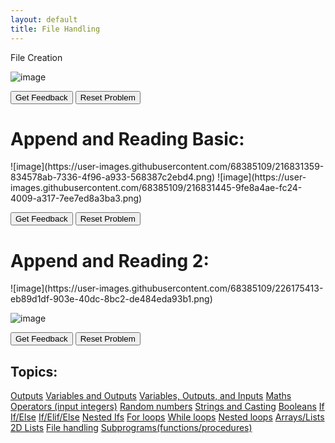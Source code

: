 ```yaml
---
layout: default
title: File Handling 
---
```


<p1>File Creation</p1>

![image](https://user-images.githubusercontent.com/68385109/226177502-d41819d4-b504-4180-808c-dde6dceeafe6.png)



<div id="0-sortableTrash" class="sortable-code"></div> 
<div id="0-sortable" class="sortable-code"></div> 
<div style="clear:both;"></div> 
<p> 
    <input id="0-feedbackLink" value="Get Feedback" type="button" /> 
    <input id="0-newInstanceLink" value="Reset Problem" type="button" /> 
</p> 
<script type="text/javascript"> 
(function(){
  var initial = "file = open(&#039;newTextFile.txt&#039;,&#039;w&#039;)\n" +
    "story = &quot;Once apon a time...&quot;\n" +
    "story += (&quot;There lived a princess.&quot;)\n" +
    "file.write(story)\n" +
    "file.close()";
  var parsonsPuzzle = new ParsonsWidget({
    "sortableId": "0-sortable",
    "max_wrong_lines": 10,
    "grader": ParsonsWidget._graders.LineBasedGrader,
    "exec_limit": 2500,
    "can_indent": true,
    "x_indent": 50,
    "lang": "en",
    "show_feedback": true
  });
  parsonsPuzzle.init(initial);
  parsonsPuzzle.shuffleLines();
  $("#0-newInstanceLink").click(function(event){ 
      event.preventDefault(); 
      parsonsPuzzle.shuffleLines(); 
  }); 
  $("#0-feedbackLink").click(function(event){ 
      event.preventDefault(); 
      parsonsPuzzle.getFeedback(); 
  }); 
})(); 
</script>



<h1>Append and Reading Basic:</h1>
![image](https://user-images.githubusercontent.com/68385109/216831359-834578ab-7336-4f96-a933-568387c2ebd4.png)
![image](https://user-images.githubusercontent.com/68385109/216831445-9fe8a4ae-fc24-4009-a317-7ee7ed8a3ba3.png)

<div id="1-sortableTrash" class="sortable-code"></div> 
<div id="1-sortable" class="sortable-code"></div> 
<div style="clear:both;"></div> 
<p> 
    <input id="1-feedbackLink" value="Get Feedback" type="button" /> 
    <input id="1-newInstanceLink" value="Reset Problem" type="button" /> 
</p> 
<script type="text/javascript"> 
(function(){
  var initial = "# Append to File\n" +
    "file = open(&#039;newTextFile.txt&#039;,&#039;a&#039;)\n" +
    "file.write(&quot;\nThis will be added to the end of the existing file.&quot;)\n" +
    "file.close()\n" +
    "#Read File\n" +
    "file = open(&quot;newTextFile.txt&quot;, &quot;r&quot;)\n" +
    "print (file.read())\n" +
    "file.close()";
  var parsonsPuzzle = new ParsonsWidget({
    "sortableId": "1-sortable",
    "max_wrong_lines": 10,
    "grader": ParsonsWidget._graders.LineBasedGrader,
    "exec_limit": 2500,
    "can_indent": true,
    "x_indent": 50,
    "lang": "en",
    "show_feedback": true,
    "trashId": "1-sortableTrash"
  });
  parsonsPuzzle.init(initial);
  parsonsPuzzle.shuffleLines();
  $("#1-newInstanceLink").click(function(event){ 
      event.preventDefault(); 
      parsonsPuzzle.shuffleLines(); 
  }); 
  $("#1-feedbackLink").click(function(event){ 
      event.preventDefault(); 
      parsonsPuzzle.getFeedback(); 
  }); 
})(); 
</script>


<h1>Append and Reading 2:</h1>
![image](https://user-images.githubusercontent.com/68385109/226175413-eb89d1df-903e-40dc-8bc2-de484eda93b1.png)

![image](https://user-images.githubusercontent.com/68385109/226175407-07af0f0d-d890-44ee-b87c-2d0860eb883c.png)

<div id="3-sortableTrash" class="sortable-code"></div> 
<div id="3-sortable" class="sortable-code"></div> 
<div style="clear:both;"></div> 
<p> 
    <input id="3-feedbackLink" value="Get Feedback" type="button" /> 
    <input id="3-newInstanceLink" value="Reset Problem" type="button" /> 
</p> 
<script type="text/javascript"> 
(function(){
  var initial = "guardian = input(&quot;Enter a scary monster: &quot;)\n" +
    "file = open(&#039;newTextFile.txt&#039;,&#039;a&#039;)\n" +
    "file.write(&quot;Who lived in a castle which was guarded by a terrifying &quot;+ guardian+&quot;.....\n\n&quot;)\n" +
    "file.write(&quot;Some time has passed after the intro.... \n\n ...after the rescue. The handsome programmer was kissed by the Princess. They were to be married, but the handsome programmer has anoter love... their computer. \n&quot;)\n" +
    "file.write(&quot;We put an close to this file for now. Maybe the programmer can open the file up again in another chapter.&quot;)\n" +
    "file.close() # file close for appending\n" +
    "file = open(&quot;newTextFile.txt&quot;, &quot;r&quot;)\n" +
    "print (file.read())\n" +
    "file.close()# file close for reading\n" +
    "magicSpells = (&quot;Fireball&quot;, &quot;Thunderbolt&quot;, &quot;Water Ball&quot;) #distractor";
  var parsonsPuzzle = new ParsonsWidget({
    "sortableId": "3-sortable",
    "max_wrong_lines": 0,
    "grader": ParsonsWidget._graders.LineBasedGrader,
    "exec_limit": 2500,
    "can_indent": true,
    "x_indent": 50,
    "lang": "en",
    "show_feedback": true
  });
  parsonsPuzzle.init(initial);
  parsonsPuzzle.shuffleLines();
  $("#3-newInstanceLink").click(function(event){ 
      event.preventDefault(); 
      parsonsPuzzle.shuffleLines(); 
  }); 
  $("#3-feedbackLink").click(function(event){ 
      event.preventDefault(); 
      parsonsPuzzle.getFeedback(); 
  }); 
})(); 
</script>
 
## Topics:
[Outputs](./Outputs.html)
[Variables and Outputs](./Variables.html)
[Variables, Outputs, and Inputs](./Inputs.html)
[Maths Operators (input integers)](./Maths.html)
[Random numbers](./Random.html)
[Strings and Casting](./Casting.html)
[Booleans](./Booleans.html)
[If](./If.html)
[If/Else](./Else.html)
[If/Elif/Else](./Elif.html)
[Nested Ifs](./NestedIf.html)
[For loops](./For.html)
[While loops](./While.html)
[Nested loops](./NestedLoops.html)
[Arrays/Lists](./Arrays.html)
[2D Lists](./2D.html)
[File handling](./Files.html)
[Subprograms(functions/procedures)](./Subprograms.html)
